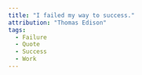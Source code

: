 ```yaml
---
title: "I failed my way to success."
attribution: "Thomas Edison"
tags:
  - Failure
  - Quote
  - Success
  - Work
---
```

